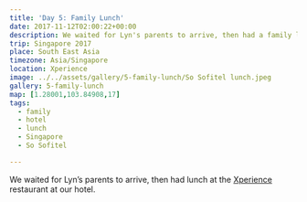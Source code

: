 ```yaml
---
title: 'Day 5: Family Lunch'
date: 2017-11-12T02:00:22+00:00
description: We waited for Lyn's parents to arrive, then had a family lunch at the Xperience restaurant at the So Sofitel.
trip: Singapore 2017
place: South East Asia
timezone: Asia/Singapore
location: Xperience
image: ../../assets/gallery/5-family-lunch/So Sofitel lunch.jpeg
gallery: 5-family-lunch
map: [1.28001,103.84908,17]
tags:
  - family
  - hotel
  - lunch
  - Singapore
  - So Sofitel

---
```

We waited for Lyn&#8217;s parents to arrive, then had lunch at the [Xperience][1] restaurant at our hotel.

 [1]: https://www.sofitel-so-singapore.com/wine-dine/xperience-restaurant/
 